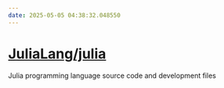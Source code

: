 ```yaml
---
date: 2025-05-05 04:38:32.048550
---
```


# [JuliaLang/julia](https://github.com/JuliaLang/julia)

Julia programming language source code and development files